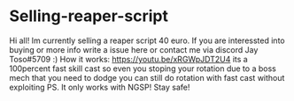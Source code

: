 # Selling-reaper-script
Hi all!
Im currently selling a reaper script 40 euro. 
If you are interessted into buying or more info write a issue here or contact me via discord Jay Toso#5709 :)
How it works:
https://youtu.be/xRGWpJDT2U4
its a 100percent fast skill cast so even you stoping your rotation due to a boss mech that you need to dodge you can still do rotation with fast cast without exploiting
PS. It only works with NGSP!
Stay safe!

